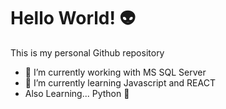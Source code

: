 # Hello World! 👽
This is my personal Github repository

<!--
**nafuent/nafuent** is a ✨ _special_ ✨ repository because its `README.md` (this file) appears on your GitHub profile.
-->


- 🔭 I’m currently working with MS SQL Server
- 🌱 I’m currently learning Javascript and REACT
- Also Learning... Python 🐍
<!--
- 👯 I’m looking to collaborate on ...
- 🤔 I’m looking for help with ...
- 💬 Ask me about ...
- 📫 How to reach me: ...
- 😄 Pronouns: ...
- ⚡ Fun fact: ...
-->
